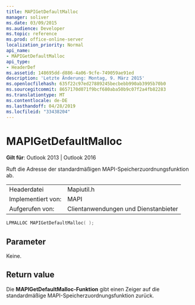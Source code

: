 ```yaml
---
title: MAPIGetDefaultMalloc
manager: soliver
ms.date: 03/09/2015
ms.audience: Developer
ms.topic: reference
ms.prod: office-online-server
localization_priority: Normal
api_name:
- MAPIGetDefaultMalloc
api_type:
- HeaderDef
ms.assetid: 148695dd-d886-4a06-9cfe-749059ae91ed
description: 'Letzte Änderung: Montag, 9. März 2015'
ms.openlocfilehash: 635f22c97ed27889245becbebb990ab3995b70b0
ms.sourcegitcommit: 8657170d071f9bcf680aba50b9c07f2a4fb82283
ms.translationtype: MT
ms.contentlocale: de-DE
ms.lasthandoff: 04/28/2019
ms.locfileid: "33438204"
---
```

# <a name="mapigetdefaultmalloc"></a>MAPIGetDefaultMalloc

  
  
**Gilt für**: Outlook 2013 | Outlook 2016 
  
Ruft die Adresse der standardmäßigen MAPI-Speicherzuordnungsfunktion ab.
  
|||
|:-----|:-----|
|Headerdatei  <br/> |Mapiutil.h  <br/> |
|Implementiert von:  <br/> |MAPI  <br/> |
|Aufgerufen von:  <br/> |Clientanwendungen und Dienstanbieter  <br/> |
   
```cpp
LPMALLOC MAPIGetDefaultMalloc( );
```

## <a name="parameters"></a>Parameter

Keine. 
  
## <a name="return-value"></a>Return value

Die **MAPIGetDefaultMalloc-Funktion** gibt einen Zeiger auf die standardmäßige MAPI-Speicherzuordnungsfunktion zurück. 
  

